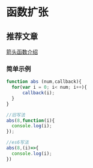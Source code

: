 # 函数扩张

## 推荐文章
[箭头函数介绍](http://www.jianshu.com/p/4b101a763e85)

### 简单示例
```javascript
function abs (num,callback){
  for(var i = 0; i< num; i++){
      callback(i);
  }
}

//旧写法
abs(8,function(i){
  console.log(i);
});

//es6写法
abs(8,(i)=>{
  console.log(i);
})
```